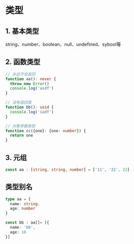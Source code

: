 # 类型

## 1. 基本类型

string、number、boolean、null、undefined、sybool等

## 2. 函数类型

```ts
// 永远不会返回
function aa(): never {
  throw new Error()
  console.log('asdf')
}

// 没有返回值
function bb(): void {
  console.log('sadf')
}

// 对象参数类型
function cc({one}: {one: number}) {
  return one
}
```

## 3. 元组

```ts
const aa : [string, string, number] = ['11', '22', 22]
```

## 类型别名

```ts
type aa = {
  name: string,
  age: number
}

const bb : aa[]= [{
  name: 'bb',
  age: 18
}]
```
